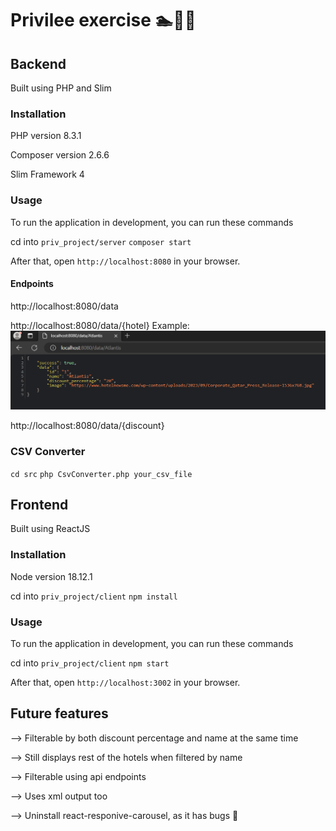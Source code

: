 # Privilee exercise 🏊🏋️‍♀️

## Backend
Built using PHP and Slim

### Installation 
PHP version 8.3.1 

Composer version 2.6.6

Slim Framework 4

### Usage 
To run the application in development, you can run these commands 

cd into `priv_project/server`
`composer start`

After that, open `http://localhost:8080` in your browser.

#### Endpoints
http://localhost:8080/data

http://localhost:8080/data/{hotel}
Example:
![img.png](img.png)

http://localhost:8080/data/{discount}

### CSV Converter
`cd src` `php CsvConverter.php your_csv_file`



## Frontend
Built using ReactJS

### Installation
Node version 18.12.1

cd into `priv_project/client` 
`npm install`

### Usage 

To run the application in development, you can run these commands 

cd into `priv_project/client`
`npm start`

After that, open `http://localhost:3002` in your browser.

## Future features 
--> Filterable by both discount percentage and name at the same time

--> Still displays rest of the hotels when filtered by name 

--> Filterable using api endpoints

--> Uses xml output too 

--> Uninstall react-responive-carousel, as it has bugs 🐛

